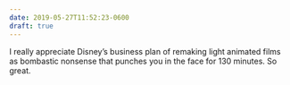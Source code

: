 ```yaml
---
date: 2019-05-27T11:52:23-0600
draft: true
---
```




I really appreciate Disney’s business plan of remaking light animated films as bombastic nonsense that punches you in the face for 130 minutes. So great.



